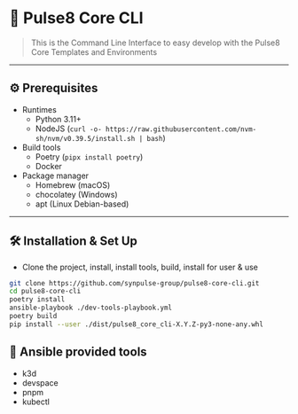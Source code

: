 # 🚀 Pulse8 Core CLI

> This is the Command Line Interface to easy develop with the Pulse8 Core Templates and Environments

---

## ⚙️ Prerequisites 

- Runtimes
  - Python 3.11+
  - NodeJS (`curl -o- https://raw.githubusercontent.com/nvm-sh/nvm/v0.39.5/install.sh | bash`)
- Build tools
  - Poetry (`pipx install poetry`)
  - Docker
- Package manager
  - Homebrew (macOS) 
  - chocolatey (Windows) 
  - apt (Linux Debian-based)

---

## 🛠 Installation & Set Up

- Clone the project, install, install tools, build, install for user & use

```bash
git clone https://github.com/synpulse-group/pulse8-core-cli.git
cd pulse8-core-cli
poetry install
ansible-playbook ./dev-tools-playbook.yml
poetry build
pip install --user ./dist/pulse8_core_cli-X.Y.Z-py3-none-any.whl
```

## 💾 Ansible provided tools

- k3d
- devspace
- pnpm
- kubectl
